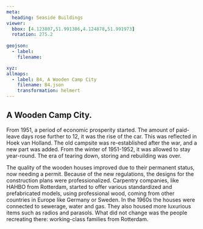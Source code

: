 ```yaml
---
meta:
  heading: Seaside Buildings
viewer:
  bbox: [4.123807,51.991386,4.124878,51.991973]
  rotation: 275.2
  
geojson:
  - label:
    filename: 

xyz:
allmaps:
  - label: B4, A Wooden Camp City
    filename: B4.json
    transformation: helmert
---
```


## A Wooden Camp City.

From 1951, a period of economic prosperity started. The amount of paid-leave days rose further to 12, it was the rise of the car. This was reflected in Hoek van Holland. The old campsite was re-established after the war, and a new part was added. From the winter of 1951-1952, it was allowed to stay year-round. The era of tearing down, storing and rebuilding was over.

The quality of the wooden houses improved due to their permanent status, now needing a permit. Because of the new regulations, the designs for the construction plans were professionalized. Carpentry companies, like HAHBO from Rotterdam, started to offer various standardized and prefabricated models, using professional wood, coming from other countries in Europe like Germany or Sweden. In the 1960s the houses were connected to sewerage, water and gas. They also housed more luxurious items such as radios and parasols. What did not change was the people recreating there: working-class families from Rotterdam.